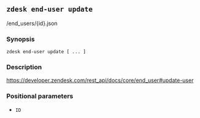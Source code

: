 ## `zdesk end-user update`

/end_users/{id}.json

### Synopsis

    zdesk end-user update [ ... ]

### Description

https://developer.zendesk.com/rest_api/docs/core/end_user#update-user

### Positional parameters

* `ID`

